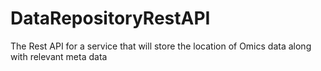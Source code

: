# DataRepositoryRestAPI
The Rest API for a service that will store the location of Omics data along with relevant meta data

